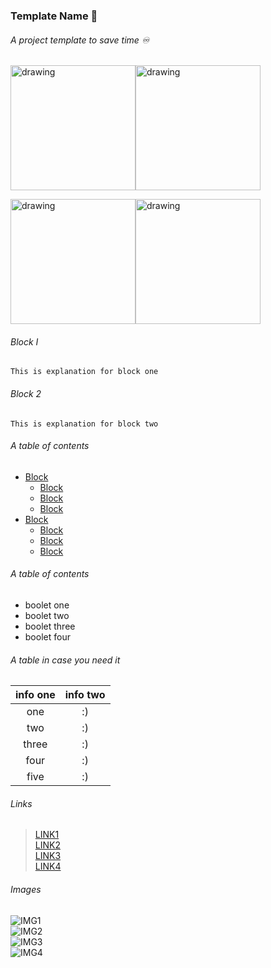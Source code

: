### Template Name 💌
###### A project template to save time ♾  

<img src="https://azuma-hikari.tumblr.com/post/654239549485170688/perseids-from-perseus-where-are-all-these" alt="drawing" width="200"/><img src="https://azuma-hikari.tumblr.com/post/654239549485170688/perseids-from-perseus-where-are-all-these" alt="drawing" width="200"/>

<img src="https://azuma-hikari.tumblr.com/post/654239549485170688/perseids-from-perseus-where-are-all-these" alt="drawing" width="200" height="200"/><img src="https://azuma-hikari.tumblr.com/post/654239549485170688/perseids-from-perseus-where-are-all-these" alt="drawing" width="200" height="200"/>

###### Block I 

```
This is explanation for block one
```

###### Block 2 

```
This is explanation for block two
```
###### A table of contents

- [Block](#######-Block-I)
    * [Block](#######-Block-2)
    * [Block](#######-Block-2)
    * [Block](#######-Block-2)
- [Block](#######-Block-I)
    * [Block](#######-Block-2)
    * [Block](#######-Block-2)
    * [Block](#######-Block-2)

###### A table of contents

- boolet one
- boolet two
- boolet three
- boolet four

###### A table in case you need it 

| info one | info two |
|:---------:|:-----------------:|
|one | :) |
|two | :) |
|three| :) |
|four| :) |
|five| :) |

###### Links 

>[LINK1](https://)  
>[LINK2](https://)  
>[LINK3](https://)  
>[LINK4](https://)  

###### Images

![IMG1](LINK_TO_IMAGE)  
![IMG2](LINK_TO_IMAGE)  
![IMG3](LINK_TO_IMAGE)  
![IMG4](LINK_TO_IMAGE)  


